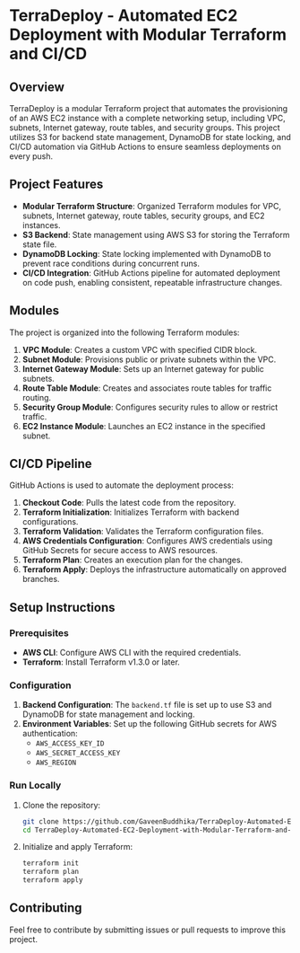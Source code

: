 
# TerraDeploy - Automated EC2 Deployment with Modular Terraform and CI/CD

## Overview
TerraDeploy is a modular Terraform project that automates the provisioning of an AWS EC2 instance with a complete networking setup, including VPC, subnets, Internet gateway, route tables, and security groups. This project utilizes S3 for backend state management, DynamoDB for state locking, and CI/CD automation via GitHub Actions to ensure seamless deployments on every push.

## Project Features
- **Modular Terraform Structure**: Organized Terraform modules for VPC, subnets, Internet gateway, route tables, security groups, and EC2 instances.
- **S3 Backend**: State management using AWS S3 for storing the Terraform state file.
- **DynamoDB Locking**: State locking implemented with DynamoDB to prevent race conditions during concurrent runs.
- **CI/CD Integration**: GitHub Actions pipeline for automated deployment on code push, enabling consistent, repeatable infrastructure changes.

## Modules
The project is organized into the following Terraform modules:
1. **VPC Module**: Creates a custom VPC with specified CIDR block.
2. **Subnet Module**: Provisions public or private subnets within the VPC.
3. **Internet Gateway Module**: Sets up an Internet gateway for public subnets.
4. **Route Table Module**: Creates and associates route tables for traffic routing.
5. **Security Group Module**: Configures security rules to allow or restrict traffic.
6. **EC2 Instance Module**: Launches an EC2 instance in the specified subnet.

## CI/CD Pipeline
GitHub Actions is used to automate the deployment process:
1. **Checkout Code**: Pulls the latest code from the repository.
2. **Terraform Initialization**: Initializes Terraform with backend configurations.
3. **Terraform Validation**: Validates the Terraform configuration files.
4. **AWS Credentials Configuration**: Configures AWS credentials using GitHub Secrets for secure access to AWS resources.
5. **Terraform Plan**: Creates an execution plan for the changes.
6. **Terraform Apply**: Deploys the infrastructure automatically on approved branches.

## Setup Instructions

### Prerequisites
- **AWS CLI**: Configure AWS CLI with the required credentials.
- **Terraform**: Install Terraform v1.3.0 or later.

### Configuration

1. **Backend Configuration**: The `backend.tf` file is set up to use S3 and DynamoDB for state management and locking.
2. **Environment Variables**: Set up the following GitHub secrets for AWS authentication:
   - `AWS_ACCESS_KEY_ID`
   - `AWS_SECRET_ACCESS_KEY`
   - `AWS_REGION`

### Run Locally
1. Clone the repository:
   ```bash
   git clone https://github.com/GaveenBuddhika/TerraDeploy-Automated-EC2-Deployment-with-Modular-Terraform-and-CI-CD.git
   cd TerraDeploy-Automated-EC2-Deployment-with-Modular-Terraform-and-CI-CD
   ```
2. Initialize and apply Terraform:
   ```bash
   terraform init
   terraform plan
   terraform apply
   ```

## Contributing
Feel free to contribute by submitting issues or pull requests to improve this project.

